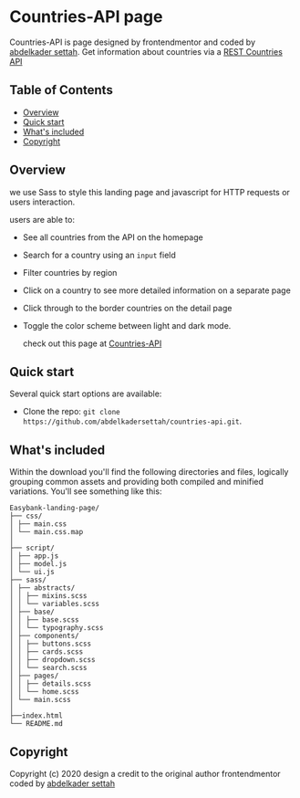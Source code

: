 # Countries-API page

Countries-API is page designed by frontendmentor and coded by [abdelkader settah](https://github.com/setaek). Get information about countries via a [REST Countries API](https://restcountries.eu)

## Table of Contents

- [Overview](#Overview)
- [Quick start](#Quick-start)
- [What's included](#What's-included)
- [Copyright](#Copyright)

## Overview

we use Sass to style this landing page and javascript for HTTP requests or users interaction.

users are able to:

- See all countries from the API on the homepage
- Search for a country using an `input` field
- Filter countries by region
- Click on a country to see more detailed information on a separate page
- Click through to the border countries on the detail page
- Toggle the color scheme between light and dark mode.

  check out this page at [Countries-API](https://abdelkadersettah.github.io/countries-api/)

## Quick start

Several quick start options are available:

- Clone the repo: `git clone https://github.com/abdelkadersettah/countries-api.git`.

## What's included

Within the download you'll find the following directories and files, logically grouping common assets and providing both compiled and minified variations. You'll see something like this:

```text
Easybank-landing-page/
├── css/
│ ├── main.css
│ └── main.css.map
│
├── script/
│ ├── app.js
│ ├── model.js
│ └── ui.js
├── sass/
│ ├── abstracts/
│ │ ├── mixins.scss
│ │ └── variables.scss
│ ├── base/
│ │ ├── base.scss
│ │ └── typography.scss
│ ├── components/
│ │ ├── buttons.scss
│ │ ├── cards.scss
│ │ ├── dropdown.scss
│ │ └── search.scss
│ ├── pages/
│ │ ├── details.scss
│ │ └── home.scss
│ └── main.scss
│
├──index.html
└── README.md
```

## Copyright

Copyright (c) 2020 design a credit to the original author frontendmentor coded by [abdelkader settah](https://github.com/abdelkadersettah)
